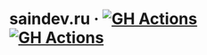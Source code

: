 # saindev.ru &middot; [![GH Actions](https://github.com/SainDev/saindev.ru/workflows/CD%20Admin/badge.svg)](https://github.com/SainDev/saindev.ru/actions) [![GH Actions](https://github.com/SainDev/saindev.ru/workflows/CD%20Web/badge.svg)](https://github.com/SainDev/saindev.ru/actions)